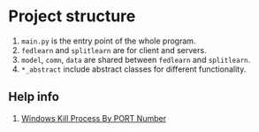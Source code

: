 # Project structure

1. `main.py` is the entry point of the whole program.
2. `fedlearn` and `splitlearn` are for client and servers.
2. `model`, `comn`, `data` are shared between `fedlearn` and `splitlearn`.
3. `*_abstract` include abstract classes for different functionality.

## Help info

1. [Windows Kill Process By PORT Number](https://stackoverflow.com/questions/55311842/windows-kill-process-by-port-number)
